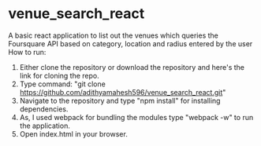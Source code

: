 # venue_search_react
A basic react application to list out the venues which queries the Foursquare API based on category, location and radius entered by the user
How to run:
1. Either clone the repository or download the repository and here's the link for cloning the repo.
2. Type command: "git clone https://github.com/adithyamahesh596/venue_search_react.git"
3. Navigate to the repository and type "npm install" for installing dependencies.
4. As, I used webpack for bundling the modules type "webpack -w" to run the application.
5. Open index.html in your browser.
